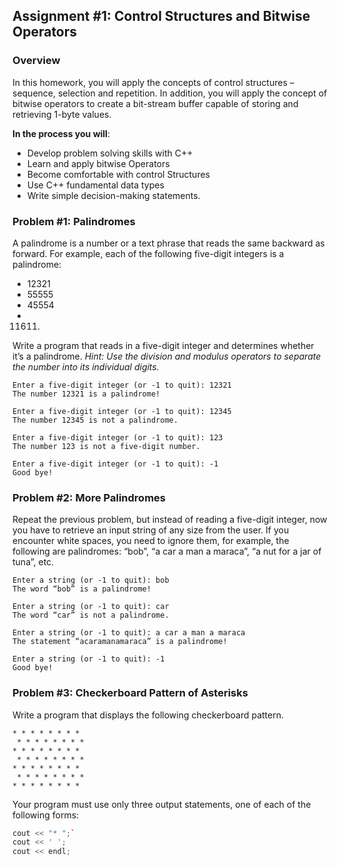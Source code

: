 ## Assignment #1: Control Structures and Bitwise Operators

### Overview
In this homework, you will apply the concepts of control structures – sequence, selection and repetition. In addition, you will apply the concept of bitwise operators to create a bit-stream buffer capable of storing and retrieving 1-byte values.

**In the process you will**:
* Develop problem solving skills with C++
* Learn and apply bitwise Operators
* Become comfortable with control Structures
* Use C++ fundamental data types
* Write simple decision-making statements.

### Problem #1: Palindromes
A palindrome is a number or a text phrase that reads the same backward as forward. For example, each of the following five-digit integers is a palindrome:
* 12321
* 55555
* 45554
* 11611.

Write a program that reads in a five-digit integer and determines whether it’s a palindrome. *Hint: Use the division and modulus operators to separate the number into its individual digits.*

```
Enter a five-digit integer (or -1 to quit): 12321
The number 12321 is a palindrome!

Enter a five-digit integer (or -1 to quit): 12345
The number 12345 is not a palindrome.

Enter a five-digit integer (or -1 to quit): 123
The number 123 is not a five-digit number.

Enter a five-digit integer (or -1 to quit): -1
Good bye!
```

### Problem #2: More Palindromes
Repeat the previous problem, but instead of reading a five-digit integer, now you have to retrieve an input string of any size from the user. If you encounter white spaces, you need to ignore them, for example, the following are palindromes: “bob”, “a car a man a maraca”, “a nut for a jar of tuna”, etc.

```
Enter a string (or -1 to quit): bob
The word “bob” is a palindrome!

Enter a string (or -1 to quit): car
The word “car” is not a palindrome.

Enter a string (or -1 to quit): a car a man a maraca
The statement “acaramanamaraca” is a palindrome!

Enter a string (or -1 to quit): -1
Good bye!
```

### Problem #3: Checkerboard Pattern of Asterisks
Write a program that displays the following checkerboard pattern.

```
* * * * * * * *
 * * * * * * * *
* * * * * * * *
 * * * * * * * *
* * * * * * * *
 * * * * * * * *
* * * * * * * *
```

Your program must use only three output statements, one of each of the following forms:

```c++
cout << "* ";`
cout << ' ';
cout << endl;
```
